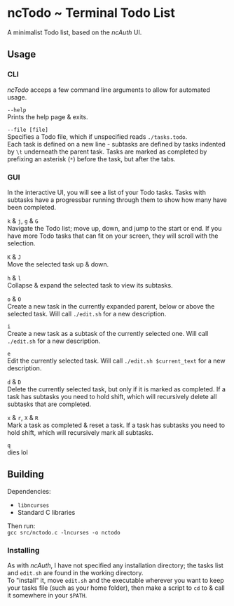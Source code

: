 # ncTodo ~ Terminal Todo List
A minimalist Todo list, based on the *ncAuth* UI.


## Usage
### CLI
*ncTodo* acceps a few command line arguments to allow for automated usage.

`--help`  
Prints the help page & exits.

`--file [file]`  
Specifies a Todo file, which if unspecified reads `./tasks.todo`.  
Each task is defined on a new line - subtasks are defined by tasks indented by `\t` underneath the parent task. Tasks are marked as completed by prefixing an asterisk (`*`) before the task, but after the tabs.


### GUI
In the interactive UI, you will see a list of your Todo tasks. Tasks with subtasks have a progressbar running through them to show how many have been completed.

`k` & `j`, `g` & `G`  
Navigate the Todo list; move up, down, and jump to the start or end. If you have more Todo tasks that can fit on your screen, they will scroll with the selection.

`K` & `J`  
Move the selected task up & down.

`h` & `l`  
Collapse & expand the selected task to view its subtasks.

`o` & `O`  
Create a new task in the currently expanded parent, below or above the selected task. Will call `./edit.sh` for a new description.

`i`  
Create a new task as a subtask of the currently selected one. Will call `./edit.sh` for a new description.

`e`  
Edit the currently selected task. Will call `./edit.sh $current_text` for a new description.

`d` & `D`  
Delete the currently selected task, but only if it is marked as completed. If a task has subtasks you need to hold shift, which will recursively delete all subtasks that are completed.

`x` & `r`, `X` & `R`  
Mark a task as completed & reset a task. If a task has subtasks you need to hold shift, which will recursively mark all subtasks.

`q`  
dies lol


## Building
Dependencies:
- `libncurses`
- Standard C libraries

Then run:  
`gcc src/nctodo.c -lncurses -o nctodo`

### Installing
As with *ncAuth*, I have not specified any installation directory; the tasks list and `edit.sh` are found in the working directory.  
To "install" it, move `edit.sh` and the executable wherever you want to keep your tasks file (such as your home folder), then make a script to `cd` to & call it somewhere in your `$PATH`.
